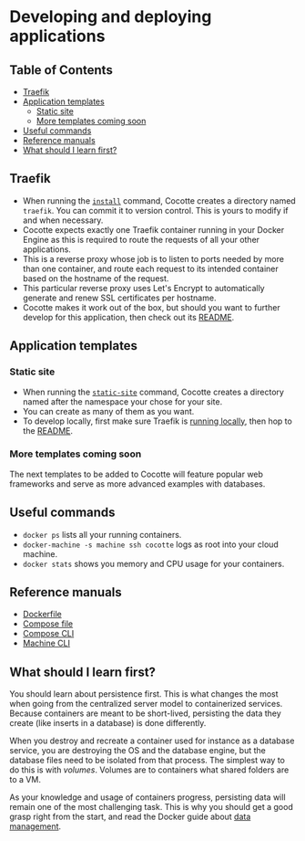 # Developing and deploying applications

<!-- START doctoc generated TOC please keep comment here to allow auto update -->
<!-- DON'T EDIT THIS SECTION, INSTEAD RE-RUN doctoc TO UPDATE -->
## Table of Contents

- [Traefik](#traefik)
- [Application templates](#application-templates)
  - [Static site](#static-site)
  - [More templates coming soon](#more-templates-coming-soon)
- [Useful commands](#useful-commands)
- [Reference manuals](#reference-manuals)
- [What should I learn first?](#what-should-i-learn-first)

<!-- END doctoc generated TOC please keep comment here to allow auto update -->

## Traefik
* When running the [`install`](../installer/docs/console.md#install) command, Cocotte creates a directory named `traefik`. You can commit it to version control. This is yours to modify if and when necessary.
* Cocotte expects exactly one Traefik container running in your Docker Engine as this is required to route the requests of all your other applications.
* This is a reverse proxy whose job is to listen to ports needed by more than one container, and route each request to its intended container based on the hostname of the request. 
* This particular reverse proxy uses Let's Encrypt to automatically generate and renew SSL certificates per hostname.
* Cocotte makes it work out of the box, but should you want to further develop for this application, then check out its [README](../installer/template/traefik/README.md).

## Application templates

### Static site
* When running the [`static-site`](../installer/docs/console.md#static-site) command, Cocotte creates a directory named after the namespace your chose for your site.
* You can create as many of them as you want.
* To develop locally, first make sure Traefik is [running locally](../installer/template/traefik/README.md#develop-locally), then hop to the [README](../installer/template/static/README.md).

### More templates coming soon

The next templates to be added to Cocotte will feature popular web frameworks and serve as more advanced examples with databases.

## Useful commands

* `docker ps` lists all your running containers.
* `docker-machine -s machine ssh cocotte` logs as root into your cloud machine.
* `docker stats` shows you memory and CPU usage for your containers.

## Reference manuals

* [Dockerfile](https://docs.docker.com/engine/reference/builder/)
* [Compose file](https://docs.docker.com/compose/compose-file/)
* [Compose CLI](https://docs.docker.com/compose/reference/overview/)
* [Machine CLI](https://docs.docker.com/machine/reference/)

## What should I learn first?

You should learn about persistence first. This is what changes the most when going from the centralized server model to containerized services. Because containers are meant to be short-lived, persisting the data they create (like inserts in a database) is done differently. 

When you destroy and recreate a container used for instance as a database service, you are destroying the OS and the database engine, but the database files need to be isolated from that process. The simplest way to do this is with _volumes_. Volumes are to containers what shared folders are to a VM. 

As your knowledge and usage of containers progress, persisting data will remain one of the most challenging task. This is why you should get a good grasp right from the start, and read the Docker guide about [data management](https://docs.docker.com/storage/).
